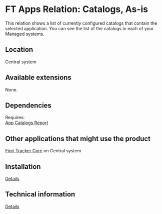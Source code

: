 # FT Apps Relation: Catalogs, As-is

This relation shows a list of currently configured catalogs that contain the selected application. You can see the list of the catalogs in each of your Managed systems.

## Location
Central system

## Available extensions
None.

## Dependencies
Requires:  
[App Catalogs Report](../../ac/FPS01/main.md)

## Other applications that might use the product
[Fiori Tracker Core](../../core/SPS02/main.md) on Central system

## Installation 
[Details](inst.md)

## Technical information
[Details](tech.md)